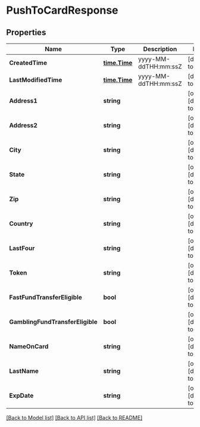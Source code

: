 # PushToCardResponse

## Properties
Name | Type | Description | Notes
------------ | ------------- | ------------- | -------------
**CreatedTime** | [**time.Time**](time.Time.md) | yyyy-MM-ddTHH:mm:ssZ | [default to null]
**LastModifiedTime** | [**time.Time**](time.Time.md) | yyyy-MM-ddTHH:mm:ssZ | [default to null]
**Address1** | **string** |  | [optional] [default to null]
**Address2** | **string** |  | [optional] [default to null]
**City** | **string** |  | [optional] [default to null]
**State** | **string** |  | [optional] [default to null]
**Zip** | **string** |  | [optional] [default to null]
**Country** | **string** |  | [optional] [default to null]
**LastFour** | **string** |  | [optional] [default to null]
**Token** | **string** |  | [optional] [default to null]
**FastFundTransferEligible** | **bool** |  | [optional] [default to null]
**GamblingFundTransferEligible** | **bool** |  | [optional] [default to null]
**NameOnCard** | **string** |  | [optional] [default to null]
**LastName** | **string** |  | [optional] [default to null]
**ExpDate** | **string** |  | [optional] [default to null]

[[Back to Model list]](../README.md#documentation-for-models) [[Back to API list]](../README.md#documentation-for-api-endpoints) [[Back to README]](../README.md)


